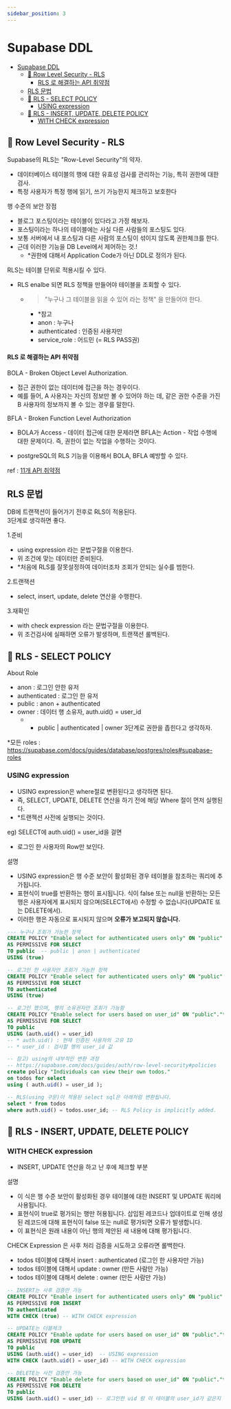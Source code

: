 ```yaml
---
sidebar_position: 3
---
```


# Supabase DDL

- [Supabase DDL](#supabase-ddl)
  - [📌 Row Level Security - RLS](#-row-level-security---rls)
      - [RLS 로 해결하는 API 취약점](#rls-로-해결하는-api-취약점)
  - [RLS 문법](#rls-문법)
  - [📌 RLS - SELECT POLICY](#-rls---select-policy)
    - [USING expression](#using-expression)
  - [📌 RLS - INSERT, UPDATE, DELETE POLICY](#-rls---insert-update-delete-policy)
    - [WITH CHECK expression](#with-check-expression)


## 📌 Row Level Security - RLS  

Supabase의 RLS는 "Row-Level Security"의 약자.  
- 데이터베이스 테이블의 행에 대한 유효성 검사를 관리하는 기능, 특히 권한에 대한 검사. 
- 특정 사용자가 특정 행에 읽기, 쓰기 가능한지 체크하고 보호한다  

행 수준의 보안 장점
- 블로그 포스팅이라는 테이블이 있다라고 가정 해보자.  
- 포스팅이라는 하나의 테이블에는 사실 다른 사람들의 포스팅도 있다.    
- 보통 서버에서 내 포스팅과 다른 사람의 포스팅이 섞이지 않도록 권한체크를 한다.  
- 근데 이러한 기능을 DB Level에서 제어하는 것.!  
  - *권한에 대해서 Application Code가 아닌 DDL로 정의가 된다.  


RLS는 테이블 단위로 적용시킬 수 있다.  
- RLS enalbe 되면 RLS 정책을 만들어야 테이블을 조회할 수 있다.   
  - >"누구나 그 테이블을 읽을 수 있어 라는 정책" 을 만들어야 한다.  
    - *참고  
    - anon : 누구나  
    - authenticated : 인증된 사용자만  
    - service_role : 어드민 (= RLS PASS권)  


#### RLS 로 해결하는 API 취약점  

BOLA - Broken Object Level Authorization. 
- 접근 권한이 없는 데이터에 접근을 하는 경우이다.  
- 예를 들어, A 사용자는 자신의 정보만 볼 수 있어야 하는 데, 같은 권한 수준을 가진 B 사용자의 정보까지 볼 수 있는 경우를 말한다.  

BFLA - Broken Function Level Authorization
- BOLA가 Access - 데이터 접근에 대한 문제라면 BFLA는 Action - 작업 수행에 대한 문제이다. 즉, 권한이 없는 작업을 수행하는 것이다.

* postgreSQL의 RLS 기능을 이용해서 BOLA, BFLA 예방할 수 있다.  

ref : [11개 API 취약점](https://jusths.tistory.com/330)

## RLS 문법   

DB에 트랜잭션이 들어가기 전후로 RLS이 적용된다.  
3단계로 생각하면 좋다.  

1.준비
- using expression 라는 문법구절을 이용한다.  
- 위 조건에 맞는 데이터만 준비된다.  
- *처음에 RLS를 잘못설정하여 데이터조차 조회가 안되는 실수를 범한다. 

2.트랜잭션  
- select, insert, update, delete 연산을 수행한다.  

3.재확인  
- with check expression 라는 문법구절을 이용한다.  
- 위 조건검사에 실패하면 오류가 발생하며, 트랜잭션 롤백된다.  


## 📌 RLS - SELECT POLICY  

About Role 
- anon : 로그인 안한 유저  
- authenticated : 로그인 한 유저  
- public : anon + authenticated  
- owner : 데이터 행 소유자, auth.uid() = user_id  
  - * public | authenticated | owner 3단계로 권한을 좁힌다고 생각하자.  

*모든 roles : https://supabase.com/docs/guides/database/postgres/roles#supabase-roles 

### USING expression

- USING expression은 where절로 변환된다고 생각하면 된다. 
- 즉, SELECT, UPDATE, DELETE 연산을 하기 전에 해당 Where 절이 먼저 실행된다.  
- *트랜젝션 사전에 실행되는 것이다.  

eg) SELECT에 auth.uid() = user_id을 걸면   
- 로그인 한 사용자의 Row만 보인다.  

설명  
- USING expression은 행 수준 보안이 활성화된 경우 테이블을 참조하는 쿼리에 추가됩니다.
- 표현식이 true를 반환하는 행이 표시됩니다. 식이 false 또는 null을 반환하는 모든 행은 사용자에게 표시되지 않으며(SELECT에서) 수정할 수 없습니다(UPDATE 또는 DELETE에서).  
- 이러한 행은 자동으로 표시되지 않으며 **오류가 보고되지 않습니다.**  

```sql
--- 누구나 조회가 가능한 정책    
CREATE POLICY "Enable select for authenticated users only" ON "public"."todos"
AS PERMISSIVE FOR SELECT
TO public  -- public | anon | authenticated
USING (true)

-- 로그인 한 사용자만 조회가 가능한 정책  
CREATE POLICY "Enable select for authenticated users only" ON "public"."todos"
AS PERMISSIVE FOR SELECT
TO authenticated
USING (true)

-- 로그인 했으며, 행의 소유권자만 조회가 가능함   
CREATE POLICY "Enable select for users based on user_id" ON "public"."todos"
AS PERMISSIVE FOR SELECT
TO public
USING (auth.uid() = user_id)  
-- * auth.uid() : 현재 인증된 사용자의 고유 ID  
-- * user_id : 검사할 행의 user_id 값    

-- 참고) using의 내부적인 변환 과정    
-- https://supabase.com/docs/guides/auth/row-level-security#policies
create policy "Individuals can view their own todos."
on todos for select
using ( auth.uid() = user_id );

-- RLS(using 구문)이 적용된 select sql은 아래처럼 변환됩니다.  
select * from todos
where auth.uid() = todos.user_id; -- RLS Policy is implicitly added.
```


## 📌 RLS - INSERT, UPDATE, DELETE POLICY   

### WITH CHECK expression

- INSERT, UPDATE 연산을 하고 난 후에 체크할 부분  

설명  
- 이 식은 행 수준 보안이 활성화된 경우 테이블에 대한 INSERT 및 UPDATE 쿼리에 사용됩니다.
- 표현식이 true로 평가되는 행만 허용됩니다. 삽입된 레코드나 업데이트로 인해 생성된 레코드에 대해 표현식이 false 또는 null로 평가되면 오류가 발생합니다.
- 이 표현식은 원래 내용이 아닌 행의 제안된 새 내용에 대해 평가됩니다.  

CHECK Expression 은 사후 처리 검증을 시도하고 오류라면 롤백한다.   
- todos 테이블에 대해서 insert : authenticated (로그인 한 사용자만 가능)    
- todos 테이블에 대해서 update : owner (만든 사람만 가능)  
- todos 테이블에 대해서 delete : owner (만든 사람만 가능)  

```sql
-- INSERT는 사후 검증만 가능  
CREATE POLICY "Enable insert for authenticated users only" ON "public"."todos"
AS PERMISSIVE FOR INSERT
TO authenticated
WITH CHECK (true) -- WITH CHECK expression

-- UPDATE는 더블체크  
CREATE POLICY "Enable update for users based on user_id" ON "public"."todos"
AS PERMISSIVE FOR UPDATE
TO public
USING (auth.uid() = user_id)  -- USING expression
WITH CHECK (auth.uid() = user_id) -- WITH CHECK expression

-- DELETE는 사전 검증만 가능  
CREATE POLICY "Enable delete for users based on user_id" ON "public"."todos"
AS PERMISSIVE FOR DELETE
TO public
USING (auth.uid() = user_id) -- 로그인한 uid 랑 이 테이블의 user_id가 같은지 체크한다.  
```